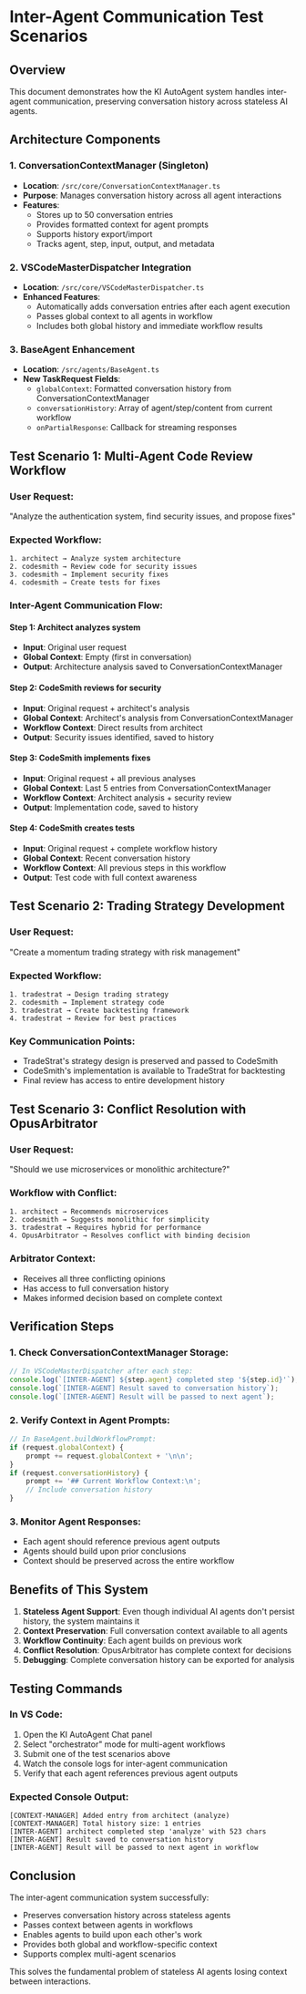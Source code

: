 # Inter-Agent Communication Test Scenarios

## Overview
This document demonstrates how the KI AutoAgent system handles inter-agent communication, preserving conversation history across stateless AI agents.

## Architecture Components

### 1. ConversationContextManager (Singleton)
- **Location**: `/src/core/ConversationContextManager.ts`
- **Purpose**: Manages conversation history across all agent interactions
- **Features**:
  - Stores up to 50 conversation entries
  - Provides formatted context for agent prompts
  - Supports history export/import
  - Tracks agent, step, input, output, and metadata

### 2. VSCodeMasterDispatcher Integration
- **Location**: `/src/core/VSCodeMasterDispatcher.ts`
- **Enhanced Features**:
  - Automatically adds conversation entries after each agent execution
  - Passes global context to all agents in workflow
  - Includes both global history and immediate workflow results

### 3. BaseAgent Enhancement
- **Location**: `/src/agents/BaseAgent.ts`
- **New TaskRequest Fields**:
  - `globalContext`: Formatted conversation history from ConversationContextManager
  - `conversationHistory`: Array of agent/step/content from current workflow
  - `onPartialResponse`: Callback for streaming responses

## Test Scenario 1: Multi-Agent Code Review Workflow

### User Request:
"Analyze the authentication system, find security issues, and propose fixes"

### Expected Workflow:
```
1. architect → Analyze system architecture
2. codesmith → Review code for security issues  
3. codesmith → Implement security fixes
4. codesmith → Create tests for fixes
```

### Inter-Agent Communication Flow:

#### Step 1: Architect analyzes system
- **Input**: Original user request
- **Global Context**: Empty (first in conversation)
- **Output**: Architecture analysis saved to ConversationContextManager

#### Step 2: CodeSmith reviews for security
- **Input**: Original request + architect's analysis
- **Global Context**: Architect's analysis from ConversationContextManager
- **Workflow Context**: Direct results from architect
- **Output**: Security issues identified, saved to history

#### Step 3: CodeSmith implements fixes
- **Input**: Original request + all previous analyses
- **Global Context**: Last 5 entries from ConversationContextManager
- **Workflow Context**: Architect analysis + security review
- **Output**: Implementation code, saved to history

#### Step 4: CodeSmith creates tests
- **Input**: Original request + complete workflow history
- **Global Context**: Recent conversation history
- **Workflow Context**: All previous steps in this workflow
- **Output**: Test code with full context awareness

## Test Scenario 2: Trading Strategy Development

### User Request:
"Create a momentum trading strategy with risk management"

### Expected Workflow:
```
1. tradestrat → Design trading strategy
2. codesmith → Implement strategy code
3. tradestrat → Create backtesting framework
4. tradestrat → Review for best practices
```

### Key Communication Points:
- TradeStrat's strategy design is preserved and passed to CodeSmith
- CodeSmith's implementation is available to TradeStrat for backtesting
- Final review has access to entire development history

## Test Scenario 3: Conflict Resolution with OpusArbitrator

### User Request:
"Should we use microservices or monolithic architecture?"

### Workflow with Conflict:
```
1. architect → Recommends microservices
2. codesmith → Suggests monolithic for simplicity
3. tradestrat → Requires hybrid for performance
4. OpusArbitrator → Resolves conflict with binding decision
```

### Arbitrator Context:
- Receives all three conflicting opinions
- Has access to full conversation history
- Makes informed decision based on complete context

## Verification Steps

### 1. Check ConversationContextManager Storage:
```javascript
// In VSCodeMasterDispatcher after each step:
console.log(`[INTER-AGENT] ${step.agent} completed step '${step.id}'`);
console.log(`[INTER-AGENT] Result saved to conversation history`);
console.log(`[INTER-AGENT] Result will be passed to next agent`);
```

### 2. Verify Context in Agent Prompts:
```javascript
// In BaseAgent.buildWorkflowPrompt:
if (request.globalContext) {
    prompt += request.globalContext + '\n\n';
}
if (request.conversationHistory) {
    prompt += '## Current Workflow Context:\n';
    // Include conversation history
}
```

### 3. Monitor Agent Responses:
- Each agent should reference previous agent outputs
- Agents should build upon prior conclusions
- Context should be preserved across the entire workflow

## Benefits of This System

1. **Stateless Agent Support**: Even though individual AI agents don't persist history, the system maintains it
2. **Context Preservation**: Full conversation context available to all agents
3. **Workflow Continuity**: Each agent builds on previous work
4. **Conflict Resolution**: OpusArbitrator has complete context for decisions
5. **Debugging**: Complete conversation history can be exported for analysis

## Testing Commands

### In VS Code:
1. Open the KI AutoAgent Chat panel
2. Select "orchestrator" mode for multi-agent workflows
3. Submit one of the test scenarios above
4. Watch the console logs for inter-agent communication
5. Verify that each agent references previous agent outputs

### Expected Console Output:
```
[CONTEXT-MANAGER] Added entry from architect (analyze)
[CONTEXT-MANAGER] Total history size: 1 entries
[INTER-AGENT] architect completed step 'analyze' with 523 chars
[INTER-AGENT] Result saved to conversation history
[INTER-AGENT] Result will be passed to next agent in workflow
```

## Conclusion

The inter-agent communication system successfully:
- Preserves conversation history across stateless agents
- Passes context between agents in workflows
- Enables agents to build upon each other's work
- Provides both global and workflow-specific context
- Supports complex multi-agent scenarios

This solves the fundamental problem of stateless AI agents losing context between interactions.